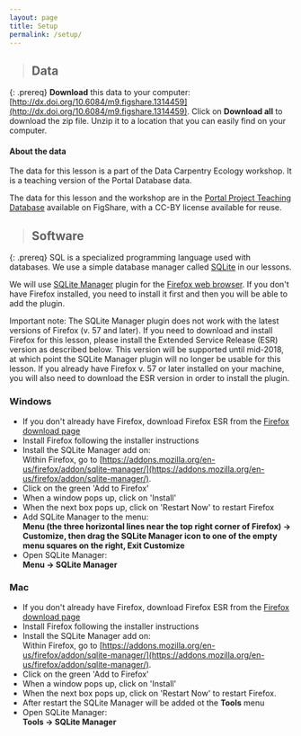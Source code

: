 ```yaml
---
layout: page
title: Setup
permalink: /setup/
---
```


> ## Data
{: .prereq}
**Download** this data to your computer: [http://dx.doi.org/10.6084/m9.figshare.1314459](http://dx.doi.org/10.6084/m9.figshare.1314459). Click on **Download all** to download the zip file. Unzip it to a location that you can easily find on your computer.

#### About the data
The data for this lesson is a part of the Data Carpentry Ecology workshop. 
It is a teaching version of the Portal Database data. 
 
The data for this lesson and the workshop are in the 
[Portal Project Teaching Database](https://figshare.com/articles/Portal_Project_Teaching_Database/1314459) 
available on FigShare, with a CC-BY license 
available for reuse.


> ## Software
{: .prereq}
SQL is a specialized programming language used with databases.  We
use a simple database manager called [SQLite](http://www.sqlite.org/)
in our lessons.
    

We will use [SQLite Manager](https://addons.mozilla.org/en-us/firefox/addon/sqlite-manager/)
    plugin for the [Firefox web browser](https://www.mozilla.org/en-US/firefox/organizations/all/). If you don't have Firefox installed, you need to install it first and
    then you will be able to add the plugin.
    
Important note: The SQLite Manager plugin does not work with the latest versions of Firefox (v. 57 and later). If you need to download and install Firefox for this lesson, please install the Extended Service Release (ESR) version as described below. This version will be supported until mid-2018, at which point the SQLite Manager plugin will no longer be usable for this lesson. If you already have Firefox v. 57 or later installed on your machine, you will also need to download the ESR version in order to install the plugin.


### Windows

- If you don't already have Firefox, download Firefox ESR from the [Firefox download page](https://www.mozilla.org/en-US/firefox/organizations/all/)
- Install Firefox following the installer instructions
- Install the SQLite Manager add on:  
Within Firefox, go to [https://addons.mozilla.org/en-us/firefox/addon/sqlite-manager/](https://addons.mozilla.org/en-us/firefox/addon/sqlite-manager/). 
- Click on the green 'Add to Firefox'
- When a window pops up, click on 'Install'
- When the next box pops up, click on 'Restart Now' to restart Firefox
- Add SQLite Manager to the menu:  
**Menu (the three horizontal lines
near the top right corner of Firefox) -&gt; Customize, then drag the SQLite
Manager icon to one of the empty menu squares on the right, Exit Customize**
- Open SQLite Manager:  
**Menu -&gt; SQLite Manager**

### Mac

- If you don't already have Firefox, download Firefox ESR from the [Firefox download page](https://www.mozilla.org/en-US/firefox/organizations/all/)
- Install Firefox following the installer instructions
- Install the SQLite Manager add on:  
Within Firefox, go to [https://addons.mozilla.org/en-us/firefox/addon/sqlite-manager/](https://addons.mozilla.org/en-us/firefox/addon/sqlite-manager/). 
- Click on the green 'Add to Firefox'
- When a window pops up, click on 'Install'
- When the next box pops up, click on 'Restart Now' to restart Firefox. 
- After restart the SQLite Manager will be added ot the **Tools** menu
- Open SQLite Manager:  
**Tools -&gt; SQLite Manager**
